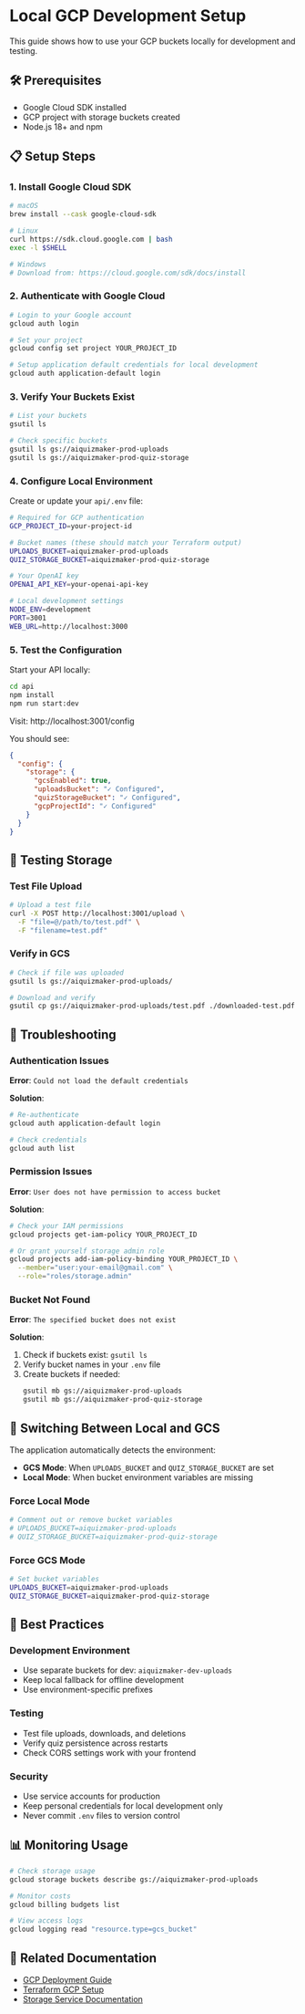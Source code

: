 # Local GCP Development Setup

This guide shows how to use your GCP buckets locally for development and testing.

## 🛠️ Prerequisites

- Google Cloud SDK installed
- GCP project with storage buckets created
- Node.js 18+ and npm

## 📋 Setup Steps

### 1. Install Google Cloud SDK

```bash
# macOS
brew install --cask google-cloud-sdk

# Linux
curl https://sdk.cloud.google.com | bash
exec -l $SHELL

# Windows
# Download from: https://cloud.google.com/sdk/docs/install
```

### 2. Authenticate with Google Cloud

```bash
# Login to your Google account
gcloud auth login

# Set your project
gcloud config set project YOUR_PROJECT_ID

# Setup application default credentials for local development
gcloud auth application-default login
```

### 3. Verify Your Buckets Exist

```bash
# List your buckets
gsutil ls

# Check specific buckets
gsutil ls gs://aiquizmaker-prod-uploads
gsutil ls gs://aiquizmaker-prod-quiz-storage
```

### 4. Configure Local Environment

Create or update your `api/.env` file:

```bash
# Required for GCP authentication
GCP_PROJECT_ID=your-project-id

# Bucket names (these should match your Terraform output)
UPLOADS_BUCKET=aiquizmaker-prod-uploads
QUIZ_STORAGE_BUCKET=aiquizmaker-prod-quiz-storage

# Your OpenAI key
OPENAI_API_KEY=your-openai-api-key

# Local development settings
NODE_ENV=development
PORT=3001
WEB_URL=http://localhost:3000
```

### 5. Test the Configuration

Start your API locally:

```bash
cd api
npm install
npm run start:dev
```

Visit: http://localhost:3001/config

You should see:
```json
{
  "config": {
    "storage": {
      "gcsEnabled": true,
      "uploadsBucket": "✓ Configured",
      "quizStorageBucket": "✓ Configured",
      "gcpProjectId": "✓ Configured"
    }
  }
}
```

## 🧪 Testing Storage

### Test File Upload

```bash
# Upload a test file
curl -X POST http://localhost:3001/upload \
  -F "file=@/path/to/test.pdf" \
  -F "filename=test.pdf"
```

### Verify in GCS

```bash
# Check if file was uploaded
gsutil ls gs://aiquizmaker-prod-uploads/

# Download and verify
gsutil cp gs://aiquizmaker-prod-uploads/test.pdf ./downloaded-test.pdf
```

## 🔧 Troubleshooting

### Authentication Issues

**Error**: `Could not load the default credentials`

**Solution**:
```bash
# Re-authenticate
gcloud auth application-default login

# Check credentials
gcloud auth list
```

### Permission Issues

**Error**: `User does not have permission to access bucket`

**Solution**:
```bash
# Check your IAM permissions
gcloud projects get-iam-policy YOUR_PROJECT_ID

# Or grant yourself storage admin role
gcloud projects add-iam-policy-binding YOUR_PROJECT_ID \
  --member="user:your-email@gmail.com" \
  --role="roles/storage.admin"
```

### Bucket Not Found

**Error**: `The specified bucket does not exist`

**Solution**:
1. Check if buckets exist: `gsutil ls`
2. Verify bucket names in your `.env` file
3. Create buckets if needed:
   ```bash
   gsutil mb gs://aiquizmaker-prod-uploads
   gsutil mb gs://aiquizmaker-prod-quiz-storage
   ```

## 🔄 Switching Between Local and GCS

The application automatically detects the environment:

- **GCS Mode**: When `UPLOADS_BUCKET` and `QUIZ_STORAGE_BUCKET` are set
- **Local Mode**: When bucket environment variables are missing

### Force Local Mode
```bash
# Comment out or remove bucket variables
# UPLOADS_BUCKET=aiquizmaker-prod-uploads
# QUIZ_STORAGE_BUCKET=aiquizmaker-prod-quiz-storage
```

### Force GCS Mode
```bash
# Set bucket variables
UPLOADS_BUCKET=aiquizmaker-prod-uploads
QUIZ_STORAGE_BUCKET=aiquizmaker-prod-quiz-storage
```

## 🚀 Best Practices

### Development Environment
- Use separate buckets for dev: `aiquizmaker-dev-uploads`
- Keep local fallback for offline development
- Use environment-specific prefixes

### Testing
- Test file uploads, downloads, and deletions
- Verify quiz persistence across restarts
- Check CORS settings work with your frontend

### Security
- Use service accounts for production
- Keep personal credentials for local development only
- Never commit `.env` files to version control

## 📊 Monitoring Usage

```bash
# Check storage usage
gcloud storage buckets describe gs://aiquizmaker-prod-uploads

# Monitor costs
gcloud billing budgets list

# View access logs
gcloud logging read "resource.type=gcs_bucket"
```

## 🔗 Related Documentation

- [GCP Deployment Guide](./gcp-deployment-summary.md)
- [Terraform GCP Setup](./Terraform-GCP-Deployment.md)
- [Storage Service Documentation](./storage-service-usage.md) 